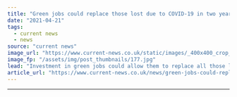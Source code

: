 ```yaml
---
title: "Green jobs could replace those lost due to COVID-19 in two years claims report"
date: "2021-04-21"
tags: 
  - current news
  - news
source: "current news"
image_url: "https://www.current-news.co.uk/static/images/_400x400_crop_center-center/Solar-panel-installation-with-workers-pxfuel-NC.jpg"
image_fp: "/assets/img/post_thumbnails/177.jpg"
lead: "​Investment in green jobs could allow them to replace all those lost due to the COVID-19 pandemic in two years, according to research from Green New Deal UK."
article_url: "https://www.current-news.co.uk/news/green-jobs-could-replace-those-lost-due-to-covid-19-in-two-years-claims-report?utm_source=rss-feeds&utm_medium=rss&utm_campaign=rss"
---
```


---
